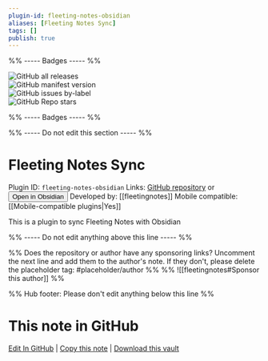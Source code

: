 ```yaml
---
plugin-id: fleeting-notes-obsidian
aliases: [Fleeting Notes Sync]
tags: []
publish: true
---
```


%% ----- Badges ----- %%

![GitHub all releases](https://img.shields.io/github/downloads/fleetingnotes/fleeting-notes-obsidian/total?color=573E7A&logo=github&style=for-the-badge)  
![GitHub manifest version](https://img.shields.io/github/manifest-json/v/fleetingnotes/fleeting-notes-obsidian?color=573E7A&logo=github&style=for-the-badge)  
![GitHub issues by-label](https://img.shields.io/github/issues/fleetingnotes/fleeting-notes-obsidian/help%20wanted?color=573E7A&logo=github&style=for-the-badge)  
![GitHub Repo stars](https://img.shields.io/github/stars/fleetingnotes/fleeting-notes-obsidian?color=573E7A&logo=github&style=for-the-badge)

%% ----- Badges ----- %%

%% ----- Do not edit this section ----- %%

# Fleeting Notes Sync

Plugin ID: `fleeting-notes-obsidian`
Links: [GitHub repository](https://github.com/fleetingnotes/fleeting-notes-obsidian) or [<button id=HH>Open in Obsidian</button>](obsidian://show-plugin?id=fleeting-notes-obsidian)
Developed by: [[fleetingnotes]]
Mobile compatible: [[Mobile-compatible plugins|Yes]]

This is a plugin to sync Fleeting Notes with Obsidian

%% ----- Do not edit anything above this line ----- %%

%% Does the repository or author have any sponsoring links? Uncomment the next line and add them to the author's note. If they don't, please delete the placeholder tag: #placeholder/author %%
%% ![[fleetingnotes#Sponsor this author]] %%

%% Hub footer: Please don't edit anything below this line %%

# This note in GitHub

<span class="git-footer">[Edit In GitHub](https://github.dev/obsidian-community/obsidian-hub/blob/main/02%20-%20Community%20Expansions/02.05%20All%20Community%20Expansions/Plugins/fleeting-notes-obsidian.md "git-hub-edit-note") | [Copy this note](https://raw.githubusercontent.com/obsidian-community/obsidian-hub/main/02%20-%20Community%20Expansions/02.05%20All%20Community%20Expansions/Plugins/fleeting-notes-obsidian.md "git-hub-copy-note") | [Download this vault](https://github.com/obsidian-community/obsidian-hub/archive/refs/heads/main.zip "git-hub-download-vault") </span>
